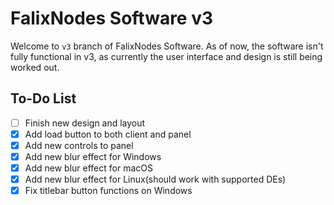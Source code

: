 # FalixNodes Software v3
Welcome to `v3` branch of FalixNodes Software.
As of now, the software isn't fully functional in v3, as currently the user interface and design is still being worked out.

## To-Do List
 - [ ] Finish new design and layout
 - [x] Add load button to both client and panel
 - [x] Add new controls to panel
 - [x] Add new blur effect for Windows
 - [x] Add new blur effect for macOS
 - [x] Add new blur effect for Linux(should work with supported DEs)
 - [x] Fix titlebar button functions on Windows
